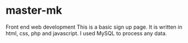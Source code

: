 # master-mk
Front end web development
This is a basic sign up page. It is written in html, css, php and javascript. I used MySQL to process any data.
